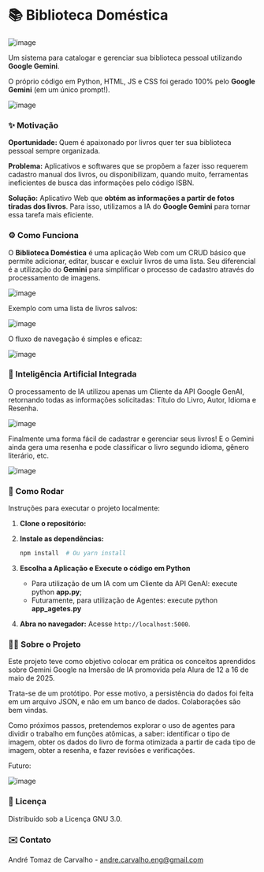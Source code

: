 # 📚 Biblioteca Doméstica

![image](https://github.com/user-attachments/assets/568aa059-efea-4840-94c5-8044c272b458)

Um sistema para catalogar e gerenciar sua biblioteca pessoal utilizando **Google Gemini**.

O próprio código em Python, HTML, JS e CSS foi gerado 100% pelo **Google Gemini** (em um único prompt!).

![image](https://github.com/user-attachments/assets/894b4bad-2427-4d8a-b05d-15354c1e8277)


### ✨ Motivação

**Oportunidade:** Quem é apaixonado por livros quer ter sua biblioteca pessoal sempre organizada.

**Problema:** Aplicativos e softwares que se propõem a fazer isso requerem cadastro manual dos livros, ou disponibilizam, quando muito, ferramentas ineficientes de busca das informações pelo código ISBN.

**Solução:** Aplicativo Web que **obtém as informações a partir de fotos tiradas dos livros**.  Para isso, utilizamos a IA do **Google Gemini** para tornar essa tarefa mais eficiente.

### ⚙️ Como Funciona

O **Biblioteca Doméstica** é uma aplicação Web com um CRUD básico que permite adicionar, editar, buscar e excluir livros de uma lista.
Seu diferencial é a utilização do **Gemini** para simplificar o processo de cadastro através do processamento de imagens.

![image](https://github.com/user-attachments/assets/e575357b-cd02-4cc6-a915-ae894976a4c8)

Exemplo com uma lista de livros salvos:

![image](https://github.com/user-attachments/assets/8e90c06a-5d82-4329-8c7b-ed4f2ac66e83)

O fluxo de navegação é simples e eficaz:

![image](https://github.com/user-attachments/assets/37b0cf40-eb2c-4d67-bd06-49791d1ba020)



### 🤖 Inteligência Artificial Integrada

O processamento de IA utilizou apenas um Cliente da API Google GenAI, retornando todas as informações solicitadas: Título do Livro, Autor, Idioma e Resenha.

![image](https://github.com/user-attachments/assets/9045dff1-141d-4b4d-baf2-06c90d88716c)

Finalmente uma forma fácil de cadastrar e gerenciar seus livros! E o Gemini ainda gera uma resenha e pode classificar o livro segundo idioma, gênero literário, etc.

![image](https://github.com/user-attachments/assets/4ff4d037-d73e-4b07-bc46-d4b7f660910b)



### 🚀 Como Rodar

Instruções para executar o projeto localmente:

1.  **Clone o repositório:**

3.  **Instale as dependências:**

    ```bash
    npm install  # Ou yarn install
    ```
5.  **Escolha a Aplicação e Execute o código em Python**

    * Para utilização de um IA com um Cliente da API GenAI: execute python **app.py**;
    * Futuramente, para utilização de Agentes: execute python **app_agetes.py**

6.  **Abra no navegador:** Acesse `http://localhost:5000`.

   

### 👷‍♂️ Sobre o Projeto

Este projeto teve como objetivo colocar em prática os conceitos aprendidos sobre Gemini Google na Imersão de IA promovida pela Alura de 12 a 16 de maio de 2025.

Trata-se de um protótipo. Por esse motivo, a persistência do dados foi feita em um arquivo JSON, e não em um banco de dados. Colaborações são bem vindas.

Como próximos passos, pretendemos explorar o uso de agentes para dividir o trabalho em funções atômicas, a saber: identificar o tipo de imagem, obter os dados do livro de forma otimizada a partir de cada tipo de imagem, obter a resenha, e fazer revisões e verificações.

Futuro: 

![image](https://github.com/user-attachments/assets/49902804-4721-4b7e-8552-eb24a53e542d)


### 📄 Licença

Distribuído sob a Licença GNU 3.0.

### ✉️ Contato

André Tomaz de Carvalho - [andre.carvalho.eng@gmail.com](andre.carvalho.eng@gmail.com)

